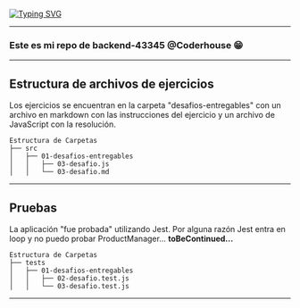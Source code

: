 
[![Typing SVG](https://readme-typing-svg.demolab.com?font=Righteous&size=40&pause=1000&color=F71A92&vCenter=true&repeat=false&width=500&height=70&lines=Hola!+%F0%9F%91%8B+Soy+Fernanda)](https://git.io/typing-svg)

---
### Este es mi repo de backend-43345 @Coderhouse 😁

---

## Estructura de archivos de ejercicios

Los ejercicios se encuentran en la carpeta "desafios-entregables" con un archivo en markdown con las instrucciones del ejercicio y un archivo de JavaScript con la resolución.

```
Estructura de Carpetas
├── src
│   ├── 01-desafios-entregables
│   │   ├── 03-desafio.js
│   │   └── 03-desafio.md
```
---

## Pruebas

La aplicación "fue probada" utilizando Jest. 
Por alguna razón Jest entra en loop y no puedo probar ProductManager... **toBeContinued...**

```
Estructura de Carpetas
├── tests
│   ├── 01-desafios-entregables
│   │   ├── 02-desafio.test.js
│   │   └── 03-desafio.test.js
```
---